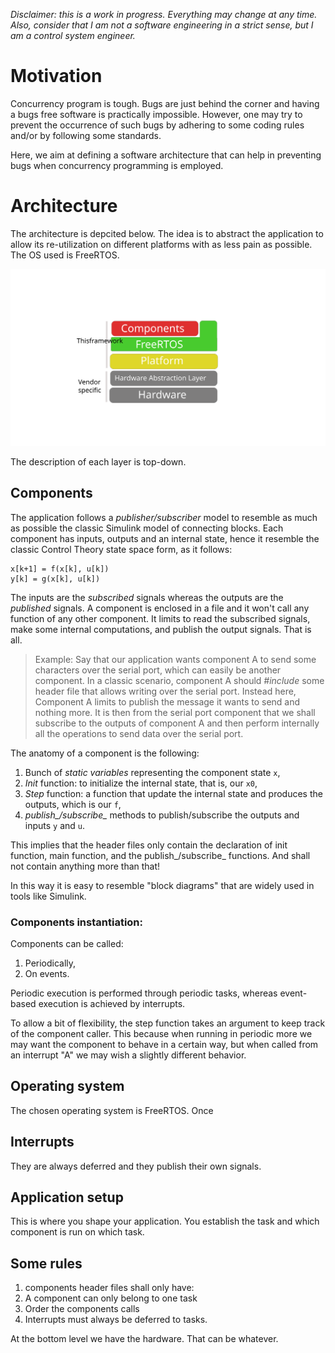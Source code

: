 *Disclaimer: this is a work in progress. Everything may change at any time. Also, consider that I am not a software engineering in a strict sense, but I am a control system engineer.*

# Motivation
Concurrency program is tough. Bugs are just behind the corner and having a bugs free software is practically impossible. 
However, one may try to prevent the occurrence of such bugs by adhering to some coding rules and/or by following some standards. 

Here, we aim at defining a software architecture that can help in preventing bugs when concurrency programming is employed. 

# Architecture
The architecture is depcited below. 
The idea is to abstract the application to allow its re-utilization on different platforms with as less pain as possible. 
The OS used is FreeRTOS. 

![Architecture](Architecture.svg)

The description of each layer is top-down.
## Components
The application follows a *publisher/subscriber* model to resemble as much as possible the classic Simulink model of connecting blocks.
Each component has inputs, outputs and an internal state, hence it resemble the classic Control Theory state space form, as it follows:
```
x[k+1] = f(x[k], u[k])
y[k] = g(x[k], u[k])
```
The inputs are the *subscribed* signals whereas the outputs are the *published* signals. 
A component is enclosed in a file and it won't call any function of any other component. 
It limits to read the subscribed signals, make some internal computations, and publish the output signals. 
That is all. 

> Example:
> Say that our application wants component A to send some characters over the serial port, which can easily be another component.
> In a classic scenario, component A should *#include* some header file that allows writing over the serial port.
> Instead here, Component A limits to publish the message it wants to send and nothing more.
> It is then from the serial port component that we shall subscribe to the outputs of component A and then perform internally all the operations to send data over the serial port.

The anatomy of a component is the following:
1. Bunch of *static variables* representing the component state `x`,
2. *Init* function: to initialize the internal state, that is, our `x0`,
3. *Step* function: a function that update the internal state and produces the outputs, which is our `f`,
4. *publish_/subscribe_* methods to publish/subscribe the outputs and inputs `y` and `u`.

This implies that the header files only contain the declaration of init function, main function, and the publish_/subscribe_ functions. And shall not contain anything more than that!

In this way it is easy to resemble "block diagrams" that are widely used in tools like Simulink.

### Components instantiation:
Components can be called:
1. Periodically,
2. On events.

Periodic execution is performed through periodic tasks, whereas event-based execution is achieved by interrupts. 

To allow a bit of flexibility, the step function takes an argument to keep track of the component caller. 
This because when running in periodic more we may want the component to behave in a certain way, but when called from 
an interrupt "A" we may wish a slightly different behavior. 

## Operating system
The chosen operating system is FreeRTOS. 
Once 

## Interrupts
They are always deferred and they publish their own signals.

## Application setup
This is where you shape your application. 
You establish the task and which component is run on which task. 

## Some rules
1. components header files shall only have:
2. A component can only belong to one task
3. Order the components calls
4. Interrupts must always be deferred to tasks. 




At the bottom level we have the hardware. That can be whatever.


